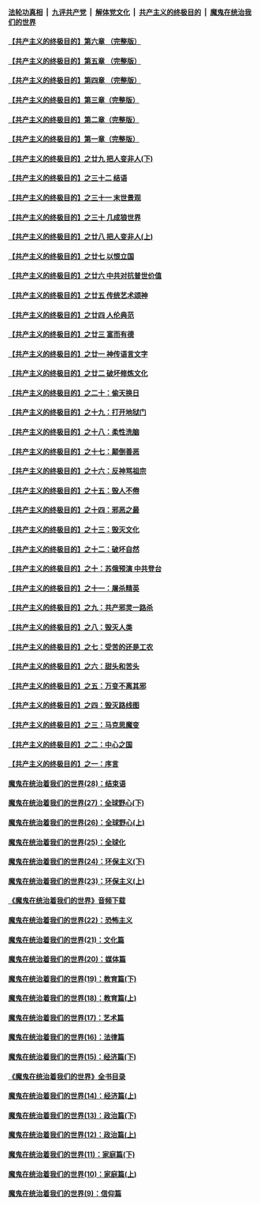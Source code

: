 ####  [法轮功真相](../../../../basic/blob/master/README.md?t=02072213) &nbsp;|&nbsp; [九评共产党](../../../../9ping.md/blob/master/README.md?t=02072213) &nbsp;|&nbsp; [解体党文化](../../../../jtdwh.md/blob/master/README.md?t=02072213)  &nbsp;|&nbsp; [共产主义的终极目的](../../../../gczydzjmd.md/blob/master/README.md?t=02072213) &nbsp;|&nbsp; [魔鬼在统治我们的世界](../../../../mgztzwmdsj.md/blob/master/README.md?t=02072213) 

#### [【共产主义的终极目的】第六章 （完整版）](../pages/nsc422/n11428913.md?t=02072213) 

#### [【共产主义的终极目的】第五章 （完整版）](../pages/nsc422/n11428912.md?t=02072213) 

#### [【共产主义的终极目的】第四章 （完整版）](../pages/nsc422/n11428907.md?t=02072213) 

#### [【共产主义的终极目的】第三章（完整版）](../pages/nsc422/n11428848.md?t=02072213) 

#### [【共产主义的终极目的】第二章（完整版）](../pages/nsc422/n11428831.md?t=02072213) 

#### [【共产主义的终极目的】第一章（完整版）](../pages/nsc422/n11417651.md?t=02072213) 

#### [【共产主义的终极目的】之廿九 把人变非人(下)](../pages/nsc422/n11344140.md?t=02072213) 

#### [【共产主义的终极目的】之三十二 结语](../pages/nsc422/n11360535.md?t=02072213) 

#### [【共产主义的终极目的】之三十一 末世景观](../pages/nsc422/n11351129.md?t=02072213) 

#### [【共产主义的终极目的】之三十 几成狼世界](../pages/nsc422/n11348280.md?t=02072213) 

#### [【共产主义的终极目的】之廿八 把人变非人(上)](../pages/nsc422/n11340492.md?t=02072213) 

#### [【共产主义的终极目的】之廿七 以恨立国](../pages/nsc422/n11336944.md?t=02072213) 

#### [【共产主义的终极目的】之廿六 中共对抗普世价值](../pages/nsc422/n11324785.md?t=02072213) 

#### [【共产主义的终极目的】之廿五 传统艺术颂神](../pages/nsc422/n11296396.md?t=02072213) 

#### [【共产主义的终极目的】之廿四 人伦典范](../pages/nsc422/n11296397.md?t=02072213) 

#### [【共产主义的终极目的】之廿三 富而有德](../pages/nsc422/n11283598.md?t=02072213) 

#### [【共产主义的终极目的】之廿一 神传语言文字](../pages/nsc422/n11263265.md?t=02072213) 

#### [【共产主义的终极目的】之廿二 破坏修炼文化](../pages/nsc422/n11245728.md?t=02072213) 

#### [【共产主义的终极目的】之二十：偷天换日](../pages/nsc422/n11238846.md?t=02072213) 

#### [【共产主义的终极目的】之十九：打开地狱门](../pages/nsc422/n11206376.md?t=02072213) 

#### [【共产主义的终极目的】之十八：柔性洗脑](../pages/nsc422/n11199994.md?t=02072213) 

#### [【共产主义的终极目的】之十七：颠倒善恶](../pages/nsc422/n11179782.md?t=02072213) 

#### [【共产主义的终极目的】之十六：反神骂祖宗](../pages/nsc422/n11166798.md?t=02072213) 

#### [【共产主义的终极目的】之十五：毁人不倦](../pages/nsc422/n11166792.md?t=02072213) 

#### [【共产主义的终极目的】之十四：邪恶之最](../pages/nsc422/n11150249.md?t=02072213) 

#### [【共产主义的终极目的】之十三：毁灭文化](../pages/nsc422/n11135227.md?t=02072213) 

#### [【共产主义的终极目的】之十二：破坏自然](../pages/nsc422/n11135214.md?t=02072213) 

#### [【共产主义的终极目的】之十：苏俄预演 中共登台](../pages/nsc422/n11118424.md?t=02072213) 

#### [【共产主义的终极目的】之十一：屠杀精英](../pages/nsc422/n11118442.md?t=02072213) 

#### [【共产主义的终极目的】之九：共产邪灵一路杀](../pages/nsc422/n11114139.md?t=02072213) 

#### [【共产主义的终极目的】之八：毁灭人类](../pages/nsc422/n11108503.md?t=02072213) 

#### [【共产主义的终极目的】之七：受苦的还是工农](../pages/nsc422/n11101809.md?t=02072213) 

#### [【共产主义的终极目的】之六：甜头和苦头](../pages/nsc422/n11096971.md?t=02072213) 

#### [【共产主义的终极目的】之五：万变不离其邪](../pages/nsc422/n11091285.md?t=02072213) 

#### [【共产主义的终极目的】之四：毁灭路线图](../pages/nsc422/n11086284.md?t=02072213) 

#### [【共产主义的终极目的】之三：马克思魔变](../pages/nsc422/n11061941.md?t=02072213) 

#### [【共产主义的终极目的】之二：中心之国](../pages/nsc422/n11047728.md?t=02072213) 

#### [【共产主义的终极目的】之一：序言](../pages/nsc422/n11086077.md?t=02072213) 

#### [魔鬼在统治着我们的世界(28)：结束语](../pages/nsc422/n10936246.md?t=02072213) 

#### [魔鬼在统治着我们的世界(27)：全球野心(下)](../pages/nsc422/n10928319.md?t=02072213) 

#### [魔鬼在统治着我们的世界(26)：全球野心(上)](../pages/nsc422/n10900318.md?t=02072213) 

#### [魔鬼在统治着我们的世界(25)：全球化](../pages/nsc422/n10788205.md?t=02072213) 

#### [魔鬼在统治着我们的世界(24)：环保主义(下)](../pages/nsc422/n10695307.md?t=02072213) 

#### [魔鬼在统治着我们的世界(23)：环保主义(上)](../pages/nsc422/n10688613.md?t=02072213) 

#### [《魔鬼在统治着我们的世界》音频下载](../pages/nsc422/n10635553.md?t=02072213) 

#### [魔鬼在统治着我们的世界(22)：恐怖主义](../pages/nsc422/n10614727.md?t=02072213) 

#### [魔鬼在统治着我们的世界(21)：文化篇](../pages/nsc422/n10597706.md?t=02072213) 

#### [魔鬼在统治着我们的世界(20)：媒体篇](../pages/nsc422/n10586579.md?t=02072213) 

#### [魔鬼在统治着我们的世界(19)：教育篇(下)](../pages/nsc422/n10564808.md?t=02072213) 

#### [魔鬼在统治着我们的世界(18)：教育篇(上)](../pages/nsc422/n10526970.md?t=02072213) 

#### [魔鬼在统治着我们的世界(17)：艺术篇](../pages/nsc422/n10499093.md?t=02072213) 

#### [魔鬼在统治着我们的世界(16)：法律篇](../pages/nsc422/n10485969.md?t=02072213) 

#### [魔鬼在统治着我们的世界(15)：经济篇(下)](../pages/nsc422/n10469975.md?t=02072213) 

#### [《魔鬼在统治着我们的世界》全书目录](../pages/nsc422/n10464261.md?t=02072213) 

#### [魔鬼在统治着我们的世界(14)：经济篇(上)](../pages/nsc422/n10457370.md?t=02072213) 

#### [魔鬼在统治着我们的世界(13)：政治篇(下)](../pages/nsc422/n10448270.md?t=02072213) 

#### [魔鬼在统治着我们的世界(12)：政治篇(上)](../pages/nsc422/n10444576.md?t=02072213) 

#### [魔鬼在统治着我们的世界(11)：家庭篇(下)](../pages/nsc422/n10440961.md?t=02072213) 

#### [魔鬼在统治着我们的世界(10)：家庭篇(上)](../pages/nsc422/n10435448.md?t=02072213) 

#### [魔鬼在统治着我们的世界(9)：信仰篇](../pages/nsc422/n10432159.md?t=02072213) 

